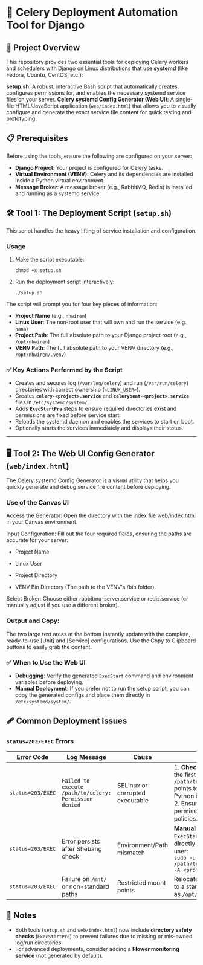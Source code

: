 # 🤖 Celery Deployment Automation Tool for Django

## 🚀 Project Overview

This repository provides two essential tools for deploying Celery workers and schedulers with Django on Linux distributions that use **systemd** (like Fedora, Ubuntu, CentOS, etc.):

**setup.sh**: A robust, interactive Bash script that automatically creates, configures permissions for, and enables the necessary systemd service files on your server.
**Celery systemd Config Generator (Web UI)**: A single-file HTML/JavaScript application (`web/index.html`) that allows you to visually configure and generate the exact service file content for quick testing and prototyping.

## 📋 Prerequisites

Before using the tools, ensure the following are configured on your server:

- **Django Project**: Your project is configured for Celery tasks.
- **Virtual Environment (VENV)**: Celery and its dependencies are installed inside a Python virtual environment.
- **Message Broker**: A message broker (e.g., RabbitMQ, Redis) is installed and running as a systemd service.

## 🛠️ Tool 1: The Deployment Script (`setup.sh`)

This script handles the heavy lifting of service installation and configuration.

### Usage

1. Make the script executable:

   ```
   chmod +x setup.sh
   ```

2. Run the deployment script interactively:

   ```
   ./setup.sh
   ```

The script will prompt you for four key pieces of information:

- **Project Name** (e.g., `nhwiren`)
- **Linux User**: The non-root user that will own and run the service (e.g., `nana`)
- **Project Path**: The full absolute path to your Django project root (e.g., `/opt/nhwiren`)
- **VENV Path**: The full absolute path to your VENV directory (e.g., `/opt/nhwiren/.venv`)

### ✅ Key Actions Performed by the Script

- Creates and secures log (`/var/log/celery`) and run (`/var/run/celery`) directories with correct ownership (`<LINUX_USER>`).
- Creates **`celery-<project>.service`** and **`celerybeat-<project>.service`** files in `/etc/systemd/system/`.
- Adds **`ExecStartPre`** steps to ensure required directories exist and permissions are fixed before service start.
- Reloads the systemd daemon and enables the services to start on boot.
- Optionally starts the services immediately and displays their status.

---

## 🖥️ Tool 2: The Web UI Config Generator (`web/index.html`)

The Celery systemd Config Generator is a visual utility that helps you quickly generate and debug service file content before deploying.

### Use of the Canvas UI

Access the Generator: Open the directory with the index file web/index.html in your Canvas environment.

Input Configuration: Fill out the four required fields, ensuring the paths are accurate for your server:

- Project Name

- Linux User

- Project Directory

- VENV Bin Directory (The path to the VENV's /bin folder).

Select Broker: Choose either rabbitmq-server.service or redis.service (or manually adjust if you use a different broker).

### Output and Copy:

The two large text areas at the bottom instantly update with the complete, ready-to-use [Unit] and [Service] configurations.
Use the Copy to Clipboard buttons to easily grab the content.

### ✅ When to Use the Web UI

- **Debugging**: Verify the generated `ExecStart` command and environment variables before deploying.
- **Manual Deployment**: If you prefer not to run the setup script, you can copy the generated configs and place them directly in `/etc/systemd/system/`.

## 🩹 Common Deployment Issues

### `status=203/EXEC` Errors

| Error Code        | Log Message                                            | Cause                           | Resolution                                                                                                                                                                       |
| ----------------- | ------------------------------------------------------ | ------------------------------- | -------------------------------------------------------------------------------------------------------------------------------------------------------------------------------- |
| `status=203/EXEC` | `Failed to execute /path/to/celery: Permission denied` | SELinux or corrupted executable | 1. **Check Shebang**: Verify the first line of `/path/to/.venv/bin/celery` points to the correct Python interpreter. <br> 2. Ensure SELinux is permissive or configure policies. |
| `status=203/EXEC` | Error persists after Shebang check                     | Environment/Path mismatch       | **Manual Test**: Run the `ExecStart` command directly as the service user: <br> `sudo -u <user> /path/to/.venv/bin/celery -A <project> worker`                                   |
| `status=203/EXEC` | Failure on `/mnt/` or non-standard paths               | Restricted mount points         | Relocate the project/venv to a standard location such as `/opt/` or `/srv/`.                                                                                                     |

## 📌 Notes

- Both tools (`setup.sh` and `web/index.html`) now include **directory safety checks** (`ExecStartPre`) to prevent failures due to missing or mis-owned log/run directories.
- For advanced deployments, consider adding a **Flower monitoring service** (not generated by default).
